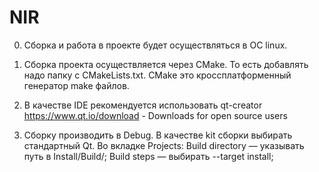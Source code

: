 ﻿# NIR
0) Сборка и работа в проекте будет осуществляться в ОС linux.

1) Сборка проекта осуществляется через CMake. То есть добавлять надо папку с CMakeLists.txt. CMake это кроссплатформенный генератор make файлов.

2) В качестве IDE рекомендуется использовать qt-creator
https://www.qt.io/download - Downloads for open source users

3) Сборку производить в Debug. 
В качестве kit сборки выбирать стандартный Qt.
Во вкладке Projects:
Build directory — указывать путь в Install/Build/;
Build steps — выбирать --target install;

 
